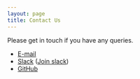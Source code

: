 ```yaml
---
layout: page
title: Contact Us
---
```


Please get in touch if you have any queries.

* <a href="mailto:gerard@devitocodes.com,fabio@devitocodes.com,paul@devitocodes.com">E-mail</a>
* [Slack](https://devitocodes.slack.com/) ([Join slack](https://join.slack.com/t/devitocodes/shared_invite/zt-2hgp6891e-jQDcepOWPQwxL5JJegYKSA))
* [GitHub](https://github.com/devitocodes)
